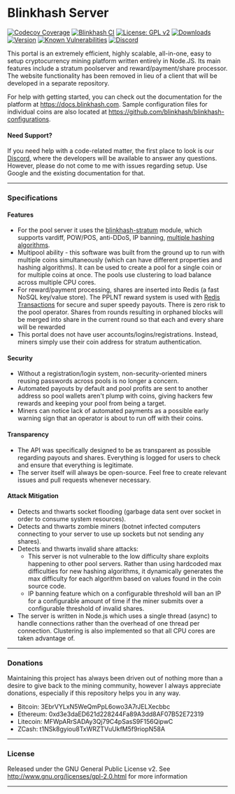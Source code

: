 # Blinkhash Server

[![Codecov Coverage](https://img.shields.io/codecov/c/github/blinkhash/blinkhash-server.svg?style=flat-square)](https://codecov.io/gh/blinkhash/blinkhash-server/)
[![Blinkhash CI](https://github.com/blinkhash/blinkhash-server/actions/workflows/build.yml/badge.svg?branch=master)](https://github.com/blinkhash/blinkhash-server/actions/workflows/build.yml)
[![License: GPL v2](https://img.shields.io/badge/License-GPL%20v2-blue.svg)](https://www.gnu.org/licenses/old-licenses/gpl-2.0.en.html)
[![Downloads](https://img.shields.io/npm/dm/blinkhash-server.svg)](https://www.npmjs.com/package/blinkhash-server)
[![Version](https://img.shields.io/npm/v/blinkhash-server.svg)](https://www.npmjs.com/package/blinkhash-server)
[![Known Vulnerabilities](https://snyk.io/test/npm/blinkhash-server/badge.svg)](https://snyk.io/test/npm/blinkhash-server)
[![Discord](https://img.shields.io/discord/738590795384356904)](https://discord.gg/8xtHZFKJQY)

This portal is an extremely efficient, highly scalable, all-in-one, easy to setup cryptocurrency mining platform written entirely in Node.JS. Its main features include a stratum poolserver and reward/payment/share processor. The website functionality has been removed in lieu of a client that will be developed in a separate repository.

For help with getting started, you can check out the documentation for the platform at https://docs.blinkhash.com. Sample configuration files for individual coins are also located at https://github.com/blinkhash/blinkhash-configurations.

#### Need Support?

If you need help with a code-related matter, the first place to look is our [Discord](https://discord.gg/8xtHZFKJQY), where the developers will be available to answer any questions. However, please do not come to me with issues regarding setup. Use Google and the existing documentation for that.

---

### Specifications

#### Features

* For the pool server it uses the [blinkhash-stratum](https://github.com/blinkhash/blinkhash-stratum-pool) module, which supports vardiff, POW/POS, anti-DDoS, IP banning, [multiple hashing algorithms](https://github.com/blinkhash/blinkhash-multi-hashing).
* Multipool ability - this software was built from the ground up to run with multiple coins simultaneously (which can have different properties and hashing algorithms). It can be used to create a pool for a single coin or for multiple coins at once. The pools use clustering to load balance across multiple CPU cores.
* For reward/payment processing, shares are inserted into Redis (a fast NoSQL key/value store). The PPLNT reward system is used with [Redis Transactions](http://redis.io/topics/transactions) for secure and super speedy payouts. There is zero risk to the pool operator. Shares from rounds resulting in orphaned blocks will be merged into share in the current round so that each and every share will be rewarded
* This portal does not have user accounts/logins/registrations. Instead, miners simply use their coin address for stratum authentication.

#### Security

* Without a registration/login system, non-security-oriented miners reusing passwords across pools is no longer a concern.
* Automated payouts by default and pool profits are sent to another address so pool wallets aren't plump with coins, giving hackers few rewards and keeping your pool from being a target.
* Miners can notice lack of automated payments as a possible early warning sign that an operator is about to run off with their coins.

#### Transparency

* The API was specifically designed to be as transparent as possible regarding payouts and shares. Everything is logged for users to check and ensure that everything is legitimate.
* The server itself will always be open-source. Feel free to create relevant issues and pull requests whenever necessary.

#### Attack Mitigation

* Detects and thwarts socket flooding (garbage data sent over socket in order to consume system resources).
* Detects and thwarts zombie miners (botnet infected computers connecting to your server to use up sockets but not sending any shares).
* Detects and thwarts invalid share attacks:
   * This server is not vulnerable to the low difficulty share exploits happening to other pool servers. Rather than using hardcoded max difficulties for new hashing algorithms, it dynamically generates the max difficulty for each algorithm based on values found in the coin source code.
   * IP banning feature which on a configurable threshold will ban an IP for a configurable amount of time if the miner submits over a configurable threshold of invalid shares.
* The server is written in Node.js which uses a single thread (async) to handle connections rather than the overhead of one thread per connection. Clustering is also implemented so that all CPU cores are taken advantage of.

---

### Donations

Maintaining this project has always been driven out of nothing more than a desire to give back to the mining community, however I always appreciate donations, especially if this repository helps you in any way.

- Bitcoin: 3EbrVYLxN5WeQmPpL6owo3A7rJELXecbbc
- Ethereum: 0xd3e3daED621d228244Fa89A3dd8AF07B52E72319
- Litecoin: MFWpARrSADAy3Qj79C4pSasS9F156QipwC
- ZCash: t1NSk8gyiou8TxWRZTVuUkfM5f9riopN58A

---

### License

Released under the GNU General Public License v2. See http://www.gnu.org/licenses/gpl-2.0.html for more information

---
